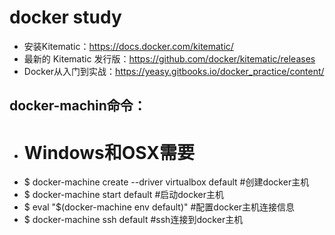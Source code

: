 # docker study

- 安装Kitematic：https://docs.docker.com/kitematic/ 
- 最新的 Kitematic 发行版：https://github.com/docker/kitematic/releases
- Docker从入门到实战：https://yeasy.gitbooks.io/docker_practice/content/

>>>

## docker-machin命令：

- # Windows和OSX需要
- $ docker-machine create --driver virtualbox default #创建docker主机
- $ docker-machine start default #启动docker主机
- $ eval "$(docker-machine env default)" #配置docker主机连接信息
- $ docker-machine ssh default #ssh连接到docker主机
